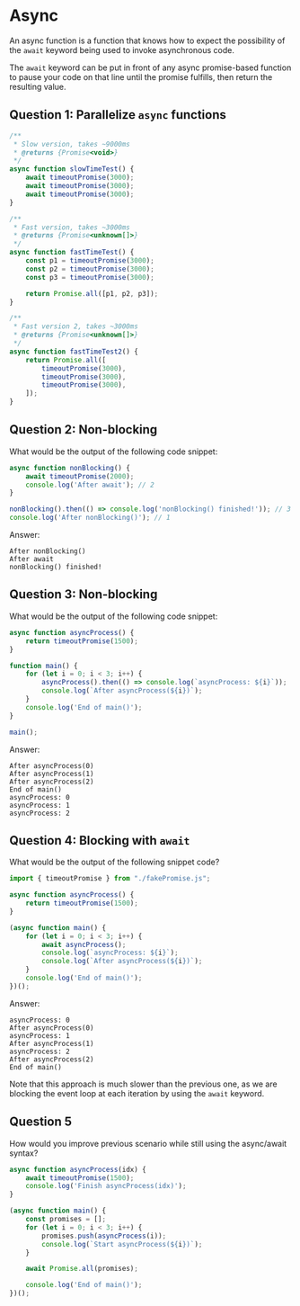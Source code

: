 # Async

An async function is a function that knows how to expect the possibility of the `await` 
keyword being used to invoke asynchronous code.

The `await` keyword can be put in front of any async promise-based function to pause your code on
that line until the promise fulfills, then return the resulting value.

## Question 1: Parallelize `async` functions

```javascript
/**
 * Slow version, takes ~9000ms
 * @returns {Promise<void>}
 */
async function slowTimeTest() {
	await timeoutPromise(3000);
	await timeoutPromise(3000);
	await timeoutPromise(3000);
}

/**
 * Fast version, takes ~3000ms
 * @returns {Promise<unknown[]>}
 */
async function fastTimeTest() {
	const p1 = timeoutPromise(3000);
	const p2 = timeoutPromise(3000);
	const p3 = timeoutPromise(3000);

	return Promise.all([p1, p2, p3]);
}

/**
 * Fast version 2, takes ~3000ms
 * @returns {Promise<unknown[]>}
 */
async function fastTimeTest2() {
	return Promise.all([
		timeoutPromise(3000),
		timeoutPromise(3000),
		timeoutPromise(3000),
	]);
}
```

## Question 2: Non-blocking

What would be the output of the following code snippet:

```javascript
async function nonBlocking() {
	await timeoutPromise(2000);
	console.log('After await'); // 2
}

nonBlocking().then(() => console.log('nonBlocking() finished!')); // 3
console.log('After nonBlocking()'); // 1
```

Answer:

```
After nonBlocking()
After await
nonBlocking() finished!
```

## Question 3: Non-blocking

What would be the output of the following code snippet:

```javascript
async function asyncProcess() {
	return timeoutPromise(1500);
}

function main() {
	for (let i = 0; i < 3; i++) {
		asyncProcess().then(() => console.log(`asyncProcess: ${i}`));
		console.log(`After asyncProcess(${i})`);
	}
	console.log('End of main()');
}

main();
```

Answer:

```
After asyncProcess(0)
After asyncProcess(1)
After asyncProcess(2)
End of main()
asyncProcess: 0
asyncProcess: 1
asyncProcess: 2

```

## Question 4: Blocking with `await`

What would be the output of the following snippet code?

```javascript
import { timeoutPromise } from "./fakePromise.js";

async function asyncProcess() {
	return timeoutPromise(1500);
}

(async function main() {
	for (let i = 0; i < 3; i++) {
		await asyncProcess();
		console.log(`asyncProcess: ${i}`);
		console.log(`After asyncProcess(${i})`);
	}
	console.log('End of main()');
})();
```

Answer:

```
asyncProcess: 0
After asyncProcess(0)
asyncProcess: 1
After asyncProcess(1)
asyncProcess: 2
After asyncProcess(2)
End of main()
```

Note that this approach is much slower than the previous one, as we are
blocking the event loop at each iteration by using the `await` keyword.

## Question 5

How would you improve previous scenario while still using the async/await syntax?

```javascript
async function asyncProcess(idx) {
	await timeoutPromise(1500);
	console.log('Finish asyncProcess(idx)');
}

(async function main() {
	const promises = [];
	for (let i = 0; i < 3; i++) {
		promises.push(asyncProcess(i));
		console.log(`Start asyncProcess(${i})`);
	}

	await Promise.all(promises);

	console.log('End of main()');
})();
```
